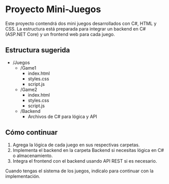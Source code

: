 # Proyecto Mini-Juegos

Este proyecto contendrá dos mini juegos desarrollados con C#, HTML y CSS. La estructura está preparada para integrar un backend en C# (ASP.NET Core) y un frontend web para cada juego.

## Estructura sugerida
- /Juegos
  - /Game1
    - index.html
    - styles.css
    - script.js
  - /Game2
    - index.html
    - styles.css
    - script.js
  - /Backend
    - Archivos de C# para lógica y API

## Cómo continuar
1. Agrega la lógica de cada juego en sus respectivas carpetas.
2. Implementa el backend en la carpeta Backend si necesitas lógica en C# o almacenamiento.
3. Integra el frontend con el backend usando API REST si es necesario.

Cuando tengas el sistema de los juegos, indícalo para continuar con la implementación.